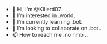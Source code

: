- 👋 Hi, I’m @Killerd07
- 👀 I’m interested in .world.
- 🌱 I’m currently learning .bot.
- 💞️ I’m looking to collaborate on .bot..
- 📫 How to reach me .no nmb
..

<!---
Killerd07/Killerd07 is a ✨ special ✨ repository because its `README.md` (this file) appears on your GitHub profile.
You can click the Preview link to take a look at your changes.
--->
